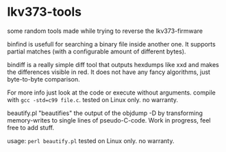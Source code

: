 # lkv373-tools
some random tools made while trying to reverse the lkv373-firmware

binfind is usefull for searching a binary file inside another one. It supports partial matches (with a configurable amount of different bytes).

bindiff is a really simple diff tool that outputs hexdumps like xxd and makes the differences visible in red. It does not have any fancy algorithms, just byte-to-byte comparison.

For more info just look at the code or execute without arguments.
compile with `gcc -std=c99 file.c`. tested on Linux only. no warranty.


beautify.pl "beautifies" the output of the objdump -D by transforming memory-writes to single lines of pseudo-C-code. Work in progress, feel free to add stuff.

usage: `perl beautify.pl` tested on Linux only. no warranty.
